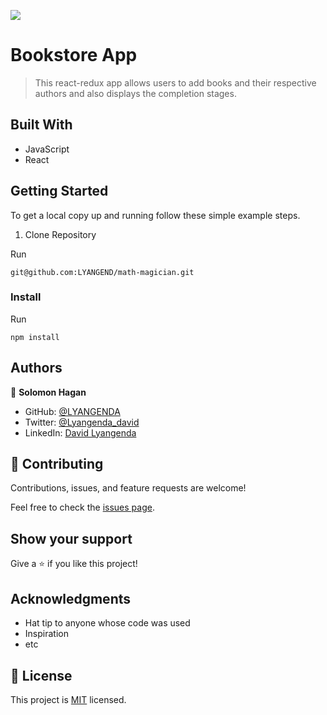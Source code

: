 ![](https://img.shields.io/badge/Microverse-blueviolet)

# Bookstore App

> This react-redux app allows users to add books and their respective authors and also displays the completion stages.


## Built With

- JavaScript
- React



## Getting Started

To get a local copy up and running follow these simple example steps.

1. Clone Repository 
  
  Run
   ```
   git@github.com:LYANGEND/math-magician.git
   ```

### Install

  Run
   ```
   npm install 
   ```


## Authors

👤 **Solomon Hagan**

- GitHub: [@LYANGENDA](https://github.com/LYANGEND)
- Twitter: [@Lyangenda_david](https://twitter.com/david_lyangenda)
- LinkedIn: [David Lyangenda](hhttps://www.linkedin.com/in/david-lyangenda-623087151/)


## 🤝 Contributing

Contributions, issues, and feature requests are welcome!

Feel free to check the [issues page](../../issues/).

## Show your support

Give a ⭐️ if you like this project!

## Acknowledgments

- Hat tip to anyone whose code was used
- Inspiration
- etc

## 📝 License

This project is [MIT](./MIT.md) licensed.
